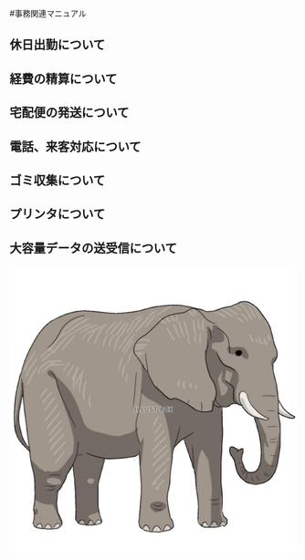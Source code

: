 #事務関連マニュアル
## 休日出勤について
## 経費の精算について
## 宅配便の**発送**について
## 電話、来客対応について
## ゴミ収集について
## プリンタについて
## 大容量データの送受信について

![象の絵](img\watermark.jpg)